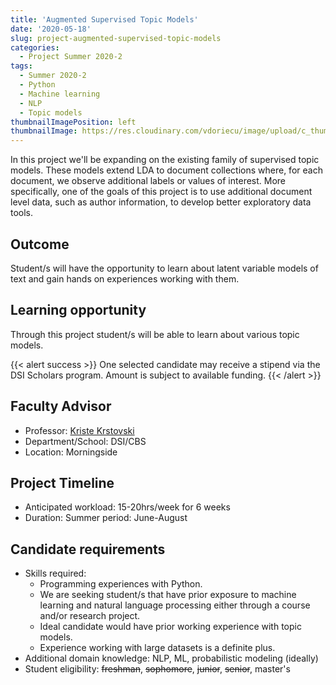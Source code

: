 ```yaml
---
title: 'Augmented Supervised Topic Models'
date: '2020-05-18'
slug: project-augmented-supervised-topic-models
categories:
  - Project Summer 2020-2
tags:
  - Summer 2020-2
  - Python
  - Machine learning
  - NLP
  - Topic models
thumbnailImagePosition: left
thumbnailImage: https://res.cloudinary.com/vdoriecu/image/upload/c_thumb,w_200,g_face/v1589993115/textmining_dvxgpk.png
---
```

In this project we'll be expanding on the existing family of supervised topic models. These models extend LDA to document collections where, for each document, we observe additional labels or values of interest. More specifically, one of the goals of this project is to use additional document level data, such as author information, to develop better exploratory data tools.

<!--more-->

## Outcome

Student/s will have the opportunity to learn about latent variable models of text and gain hands on experiences working with them.

## Learning opportunity

Through this project student/s will be able to learn about various topic models.

{{< alert success >}}
One selected candidate may receive a stipend via the DSI Scholars program. Amount is subject to available funding.
{{< /alert >}}

## Faculty Advisor
+ Professor: [Kriste Krstovski](http://www.columbia.edu/~kk3161/)
+ Department/School: DSI/CBS
+ Location: Morningside

## Project Timeline
+ Anticipated workload: 15-20hrs/week for 6 weeks
+ Duration: Summer period: June-August

## Candidate requirements
+ Skills required:
  - Programming experiences with Python.
  - We are seeking student/s that have prior exposure to machine learning and natural language processing either through a course and/or research project.
  - Ideal candidate would have prior working experience with topic models.
  - Experience working with large datasets is a definite plus.
+ Additional domain knowledge: NLP, ML, probabilistic modeling (ideally)
+ Student eligibility: ~~freshman~~, ~~sophomore~~, ~~junior~~, ~~senior~~, master's

